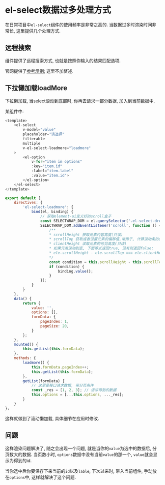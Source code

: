 # el-select数据过多处理方式

在日常项目中`el-select`组件的使用频率是非常之高的. 当数据过多时渲染时间非常长, 这里提供几个处理方式.

## 远程搜索

组件提供了远程搜索方式, 也就是按照你输入的结果匹配选项.

官网提供了[参考示例](https://jsfiddle.net/api/post/library/pure/); 这里不加赘述.

## 下拉懒加载loadMore

下拉懒加载, 当select滚动到底部时, 你再去请求一部分数据, 加入到当前数据中.

某组件中:
```js
<template>
    <el-select
        v-model="value"
        placeholder="请选择"
        filterable
        multiple
        v-el-select-loadmore="loadmore"
    >
        <el-option
            v-for="item in options"
            :key="item.id"
            :label="item.label"
            :value="item.id">
        </el-option>
    </el-select>
</template>

export default {
    directives: {
        'el-select-loadmore': {
            bind(el, binding) {
                // 获取element-ui定义好的scroll盒子
                const SELECTWRAP_DOM = el.querySelector('.el-select-dropdown .el-select-dropdown__wrap');
                SELECTWRAP_DOM.addEventListener('scroll', function () {
                    /**
                    * scrollHeight 获取元素内容高度(只读)
                    * scrollTop 获取或者设置元素的偏移值,常用于, 计算滚动条的位置, 当一个元素的容器没有产生垂直方向的滚动条, 那它的scrollTop的值默认为0.
                    * clientHeight 读取元素的可见高度(只读)
                    * 如果元素滚动到底, 下面等式返回true, 没有则返回false:
                    * ele.scrollHeight - ele.scrollTop === ele.clientHeight;
                    */
                    const condition = this.scrollHeight - this.scrollTop <= this.clientHeight;
                    if (condition) {
                        binding.value();
                    }
                });
            }
        }
    },
    data() {
        return {
            value: '',
            options: [],
            formData: {
                pageIndex: 1,
                pageSize: 20,
            }
        };
    },
    mounted() {
        this.getList(this.formData);
    },
    methods: {
        loadmore() {
            this.formData.pageIndex++;
            this.getList(this.formData);
        },
        getList(formData) {
            // 这里是接口请求数据, 带分页条件
            const _res = [1, 2, 3]; // 请求得到的数据
            this.options = [...this.options, ..._res];
        }
    }
};
```

这样就做到了滚动懒加载, 具体细节在应用时修改.

## 问题

这样渲染问题解决了, 随之会出现一个问题, 就是当你的`value`为选中的数据后, 分页数大的数据.
当页数小时, `options`数据中没有当前`value`的那一个, `value`就会显示为得到的id.

当你选中后你要保存下来当前的`id`以及`lable`, 下次过来时, 带入当前组件, 手动放在`options`中,
这样就解决了这个问题.